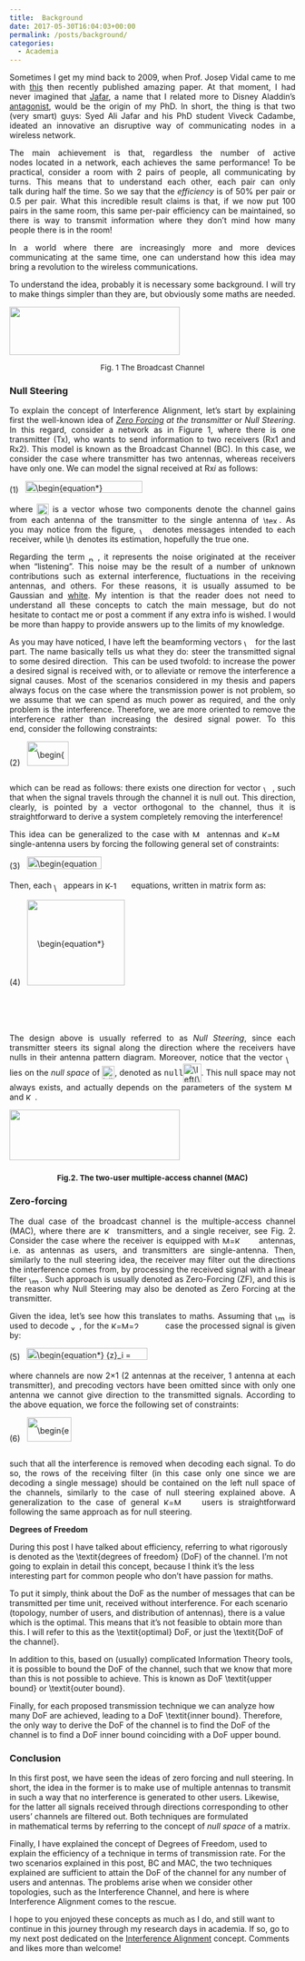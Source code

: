 ```yaml
---
title:  Background
date: 2017-05-30T16:04:03+00:00
permalink: /posts/background/
categories:
  - Academia
---
```


<p style="text-align: justify;">
  Sometimes I get my mind back to 2009, when Prof. Josep Vidal came to me with <a href="https://arxiv.org/abs/0707.0323">this</a> then recently published amazing paper. At that moment, I had never imagined that <a href="http://www.ece.uci.edu/~syed/">Jafar</a>, a name that I related more to Disney Aladdin&#8217;s <a href="https://en.wikipedia.org/wiki/List_of_Disney%27s_Aladdin_characters#Jafar">antagonist</a>, would be the origin of my PhD. In short, the thing is that two (very smart) guys: Syed Ali Jafar and his PhD student Viveck Cadambe, ideated an innovative an disruptive way of communicating nodes in a wireless network.
</p>

<p style="text-align: justify;">
  The main achievement is that, regardless the number of active nodes located in a network, each achieves the same performance! To be practical, consider a room with 2 pairs of people, all communicating by turns. This means that to understand each other, each pair can only talk during half the time. So we say that the <em>efficiency </em>is of 50% per pair or 0.5 per pair. What this incredible result claims is that, if we now put 100 pairs in the same room, this same per-pair efficiency can be maintained, so there is way to transmit information where they don&#8217;t mind how many people there is in the room!
</p>

<p style="text-align: justify;">
  In a world where there are increasingly more and more devices communicating at the same time, one can understand how this idea may bring a revolution to the wireless communications.
</p>

<p style="text-align: justify;">
  To understand the idea, probably it is necessary some background. I will try to make things simpler than they are, but obviously some maths are needed.
</p>

<img class="center" src="/content/2016/11/BC-300x85.png" width="300" height="85" />

<p style="text-align: center;">
  <span style="font-size: 10pt;">Fig. 1 The Broadcast Channel</span>
</p>

### **Null Steering**

<p style="text-align: justify;">
  To explain the concept of Interference Alignment, let&#8217;s start by explaining first the well-known idea of <em><a href="https://en.wikipedia.org/wiki/Zero-forcing_precoding">Zero Forcing</a> at the transmitter</em> or <em>Null Steering</em>. In this regard, consider a network as in Figure 1, where there is one transmitter (Tx), who wants to send information to two receivers (Rx1 and Rx2). This model is known as the Broadcast Channel (BC). In this case, we consider the case where transmitter has two antennas, whereas receivers have only one. We can model the signal received at Rx<em>i </em>as follows:
</p>

<p align="center">
  <p class="ql-center-displayed-equation" style="line-height: 21px;">
    <span class="ql-right-eqno"> (1) </span><span class="ql-left-eqno"> &nbsp; </span><img src="/wp-content/ql-cache/quicklatex.com-7654ac202d06e64475fadb92b6bc35e3_l3.png" height="21" width="206" class="ql-img-displayed-equation quicklatex-auto-format" alt="&#92;&#98;&#101;&#103;&#105;&#110;&#123;&#101;&#113;&#117;&#97;&#116;&#105;&#111;&#110;&#42;&#125;&#32;&#92;&#100;&#105;&#115;&#112;&#108;&#97;&#121;&#115;&#116;&#121;&#108;&#101;&#32;&#123;&#121;&#125;&#95;&#105;&#32;&#61;&#32;&#92;&#109;&#97;&#116;&#104;&#98;&#102;&#123;&#104;&#125;&#94;&#84;&#95;&#105;&#32;&#40;&#92;&#109;&#97;&#116;&#104;&#98;&#102;&#123;&#118;&#125;&#95;&#49;&#32;&#120;&#95;&#49;&#32;&#43;&#32;&#92;&#109;&#97;&#116;&#104;&#98;&#102;&#123;&#118;&#125;&#95;&#50;&#32;&#120;&#95;&#50;&#41;&#32;&#43;&#32;&#110;&#95;&#105;&#32;&#36;&#32;&#32;&#32;&#92;&#101;&#110;&#100;&#123;&#101;&#113;&#117;&#97;&#116;&#105;&#111;&#110;&#42;&#125;" title="Rendered by QuickLaTeX.com" />
  </p>
</p>

<p style="text-align: justify;">
  where <img src="/wp-content/ql-cache/quicklatex.com-833e20fb9788dec8352906b92ffc7868_l3.png" class="ql-img-inline-formula quicklatex-auto-format" alt="&#92;&#109;&#97;&#116;&#104;&#98;&#102;&#123;&#104;&#125;&#94;&#84;&#95;&#105;" title="Rendered by QuickLaTeX.com" height="20" width="21" style="vertical-align: -5px;" /> is a vector whose two components denote the channel gains from each antenna of the transmitter to the single antenna of <img src="/wp-content/ql-cache/quicklatex.com-12c40f46b92902d433b0d32f12e646c5_l3.png" class="ql-img-inline-formula quicklatex-auto-format" alt="&#92;&#116;&#101;&#120;&#116;&#123;&#82;&#120;&#125;&#105;" title="Rendered by QuickLaTeX.com" height="13" width="28" style="vertical-align: -1px;" />. As you may notice from the figure, <img src="/wp-content/ql-cache/quicklatex.com-e263b110e89016895180fee26a0cf4c2_l3.png" class="ql-img-inline-formula quicklatex-auto-format" alt="&#92;&#109;&#97;&#116;&#104;&#98;&#102;&#123;&#120;&#125;&#95;&#105;" title="Rendered by QuickLaTeX.com" height="11" width="16" style="vertical-align: -3px;" /> denotes messages intended to each receiver, while <img src="/wp-content/ql-cache/quicklatex.com-c9565c8012e2ff3ad5c283da5e14acd0_l3.png" class="ql-img-inline-formula quicklatex-auto-format" alt="&#92;&#104;&#97;&#116;&#123;&#92;&#109;&#97;&#116;&#104;&#98;&#102;&#123;&#120;&#125;&#125;&#95;&#105;" title="Rendered by QuickLaTeX.com" height="16" width="16" style="vertical-align: -3px;" /> denotes its estimation, hopefully the true one.
</p>

<p style="text-align: justify;">
  Regarding the term <img src="/wp-content/ql-cache/quicklatex.com-535592e0f2b99655e0c6d4a23f926704_l3.png" class="ql-img-inline-formula quicklatex-auto-format" alt="&#110;&#95;&#105;" title="Rendered by QuickLaTeX.com" height="11" width="16" style="vertical-align: -3px;" />, it represents the noise originated at the receiver when &#8220;listening&#8221;. This noise may be the result of a number of unknown contributions such as external interference, fluctuations in the receiving antennas, and others. For these reasons, it is usually assumed to be Gaussian and <a href="https://en.wikipedia.org/wiki/White_noise">white</a>. My intention is that the reader does not need to understand all these concepts to catch the main message, but do not hesitate to contact me or post a comment if any extra info is wished. I would be more than happy to provide answers up to the limits of my knowledge.
</p>

<p style="text-align: justify;">
  As you may have noticed, I have left the beamforming vectors <img src="/wp-content/ql-cache/quicklatex.com-26a62ea405d164d914a162c6fc197300_l3.png" class="ql-img-inline-formula quicklatex-auto-format" alt="&#92;&#109;&#97;&#116;&#104;&#98;&#102;&#123;&#118;&#125;&#95;&#105;" title="Rendered by QuickLaTeX.com" height="12" width="16" style="vertical-align: -3px;" /> for the last part. The name basically tells us what they do: steer the transmitted signal to some desired direction.  This can be used twofold: to increase the power a desired signal is received with, or to alleviate or remove the interference a signal causes. Most of the scenarios considered in my thesis and papers always focus on the case where the transmission power is not problem, so we assume that we can spend as much power as required, and the only problem is the interference. Therefore, we are more oriented to remove the interference rather than increasing the desired signal power. To this end, consider the following constraints:
</p>

<p style="text-align: center;">
  <p class="ql-center-displayed-equation" style="line-height: 43px;">
    <span class="ql-right-eqno"> (2) </span><span class="ql-left-eqno"> &nbsp; </span><img src="/wp-content/ql-cache/quicklatex.com-aedb85e6b4d3ee9e465cfb5b2c4ae4cd_l3.png" height="43" width="73" class="ql-img-displayed-equation quicklatex-auto-format" alt="&#92;&#98;&#101;&#103;&#105;&#110;&#123;&#101;&#113;&#117;&#97;&#116;&#105;&#111;&#110;&#42;&#125;&#32;&#92;&#98;&#101;&#103;&#105;&#110;&#123;&#109;&#97;&#116;&#114;&#105;&#120;&#125;&#92;&#109;&#97;&#116;&#104;&#98;&#102;&#123;&#104;&#125;&#94;&#84;&#95;&#49;&#32;&#92;&#109;&#97;&#116;&#104;&#98;&#102;&#123;&#118;&#125;&#95;&#50;&#32;&#61;&#32;&#48;&#32;&#92;&#92;&#32;&#92;&#109;&#97;&#116;&#104;&#98;&#102;&#123;&#104;&#125;&#94;&#84;&#95;&#50;&#32;&#92;&#109;&#97;&#116;&#104;&#98;&#102;&#123;&#118;&#125;&#95;&#49;&#32;&#61;&#32;&#48;&#32;&#92;&#101;&#110;&#100;&#123;&#109;&#97;&#116;&#114;&#105;&#120;&#125;&#32;&#36;&#32;&#32;&#32;&#32;&#92;&#101;&#110;&#100;&#123;&#101;&#113;&#117;&#97;&#116;&#105;&#111;&#110;&#42;&#125;" title="Rendered by QuickLaTeX.com" />
  </p>
</p>

<p style="text-align: justify;">
  which can be read as follows: there exists one direction for vector <img src="/wp-content/ql-cache/quicklatex.com-26a62ea405d164d914a162c6fc197300_l3.png" class="ql-img-inline-formula quicklatex-auto-format" alt="&#92;&#109;&#97;&#116;&#104;&#98;&#102;&#123;&#118;&#125;&#95;&#105;" title="Rendered by QuickLaTeX.com" height="12" width="16" style="vertical-align: -3px;" />, such that when the signal travels through the channel it is null out. This direction, clearly, is pointed by a vector orthogonal to the channel, thus it is straightforward to derive a system completely removing the interference!
</p>

<p style="text-align: justify;">
  This idea can be generalized to the case with <img src="/wp-content/ql-cache/quicklatex.com-316287c6f5fadf7cd4af9475c28d18d1_l3.png" class="ql-img-inline-formula quicklatex-auto-format" alt="&#77;" title="Rendered by QuickLaTeX.com" height="12" width="19" style="vertical-align: 0px;" /> antennas and <img src="/wp-content/ql-cache/quicklatex.com-f14690ce7d5e650372f8e91fb634b128_l3.png" class="ql-img-inline-formula quicklatex-auto-format" alt="&#75;&#61;&#77;" title="Rendered by QuickLaTeX.com" height="12" width="59" style="vertical-align: 0px;" /> single-antenna users by forcing the following general set of constraints:
</p>

<p style="text-align: center;">
  <p class="ql-center-displayed-equation" style="line-height: 22px;">
    <span class="ql-right-eqno"> (3) </span><span class="ql-left-eqno"> &nbsp; </span><img src="/wp-content/ql-cache/quicklatex.com-995336f91da2c84fa2c302e334c3d7f6_l3.png" height="22" width="131" class="ql-img-displayed-equation quicklatex-auto-format" alt="&#92;&#98;&#101;&#103;&#105;&#110;&#123;&#101;&#113;&#117;&#97;&#116;&#105;&#111;&#110;&#42;&#125;&#32;&#92;&#100;&#105;&#115;&#112;&#108;&#97;&#121;&#115;&#116;&#121;&#108;&#101;&#32;&#92;&#109;&#97;&#116;&#104;&#98;&#102;&#123;&#104;&#125;&#94;&#84;&#95;&#105;&#32;&#92;&#109;&#97;&#116;&#104;&#98;&#102;&#123;&#118;&#125;&#95;&#106;&#32;&#61;&#32;&#48;&#44;&#32;&#92;&#44;&#32;&#92;&#102;&#111;&#114;&#97;&#108;&#108;&#32;&#106;&#32;&#92;&#110;&#101;&#113;&#32;&#105;&#32;&#92;&#101;&#110;&#100;&#123;&#101;&#113;&#117;&#97;&#116;&#105;&#111;&#110;&#42;&#125;" title="Rendered by QuickLaTeX.com" />
  </p>
</p>

Then, each  <img src="/wp-content/ql-cache/quicklatex.com-47fff14a3e3b0fc5842a2e5572003b2e_l3.png" class="ql-img-inline-formula quicklatex-auto-format" alt="&#92;&#109;&#97;&#116;&#104;&#98;&#102;&#123;&#118;&#125;&#95;&#106;" title="Rendered by QuickLaTeX.com" height="15" width="17" style="vertical-align: -6px;" />appears in  <img src="/wp-content/ql-cache/quicklatex.com-cb5fae6060a520388d222c2ed82c73ff_l3.png" class="ql-img-inline-formula quicklatex-auto-format" alt="&#75;&#45;&#49;" title="Rendered by QuickLaTeX.com" height="13" width="46" style="vertical-align: -1px;" />equations, written in matrix form as:

<p style="text-align: center;">
  <p class="ql-center-displayed-equation" style="line-height: 151px;">
    <span class="ql-right-eqno"> (4) </span><span class="ql-left-eqno"> &nbsp; </span><img src="/wp-content/ql-cache/quicklatex.com-e261438316c4b9a86203ff513a71a110_l3.png" height="151" width="172" class="ql-img-displayed-equation quicklatex-auto-format" alt="&#92;&#98;&#101;&#103;&#105;&#110;&#123;&#101;&#113;&#117;&#97;&#116;&#105;&#111;&#110;&#42;&#125;&#32;&#92;&#100;&#105;&#115;&#112;&#108;&#97;&#121;&#115;&#116;&#121;&#108;&#101;&#32;&#92;&#98;&#101;&#103;&#105;&#110;&#123;&#98;&#109;&#97;&#116;&#114;&#105;&#120;&#125;&#92;&#109;&#97;&#116;&#104;&#98;&#102;&#123;&#104;&#125;&#94;&#84;&#95;&#105;&#32;&#92;&#92;&#32;&#92;&#118;&#100;&#111;&#116;&#115;&#32;&#92;&#92;&#32;&#92;&#109;&#97;&#116;&#104;&#98;&#102;&#123;&#104;&#125;&#94;&#84;&#95;&#123;&#105;&#45;&#49;&#125;&#92;&#92;&#32;&#32;&#92;&#109;&#97;&#116;&#104;&#98;&#102;&#123;&#104;&#125;&#94;&#84;&#95;&#123;&#105;&#45;&#49;&#125;&#32;&#92;&#92;&#32;&#92;&#118;&#100;&#111;&#116;&#115;&#32;&#92;&#92;&#32;&#92;&#109;&#97;&#116;&#104;&#98;&#102;&#123;&#104;&#125;&#94;&#84;&#95;&#123;&#75;&#125;&#32;&#92;&#101;&#110;&#100;&#123;&#98;&#109;&#97;&#116;&#114;&#105;&#120;&#125;&#32;&#92;&#109;&#97;&#116;&#104;&#98;&#102;&#123;&#118;&#125;&#95;&#106;&#32;&#61;&#32;&#92;&#116;&#105;&#108;&#100;&#101;&#123;&#92;&#109;&#97;&#116;&#104;&#98;&#102;&#123;&#72;&#125;&#125;&#95;&#106;&#92;&#109;&#97;&#116;&#104;&#98;&#102;&#123;&#118;&#125;&#95;&#106;&#32;&#61;&#32;&#92;&#109;&#97;&#116;&#104;&#98;&#102;&#123;&#48;&#125;&#32;&#92;&#101;&#110;&#100;&#123;&#101;&#113;&#117;&#97;&#116;&#105;&#111;&#110;&#42;&#125;" title="Rendered by QuickLaTeX.com" />
  </p>
</p>

<p style="text-align: justify;">
  The design above is usually referred to as <em>Null Steering</em>, since each transmitter steers its signal along the direction where the receivers have nulls in their antenna pattern diagram. Moreover, notice that the vector <img src="/wp-content/ql-cache/quicklatex.com-47fff14a3e3b0fc5842a2e5572003b2e_l3.png" class="ql-img-inline-formula quicklatex-auto-format" alt="&#92;&#109;&#97;&#116;&#104;&#98;&#102;&#123;&#118;&#125;&#95;&#106;" title="Rendered by QuickLaTeX.com" height="15" width="17" style="vertical-align: -6px;" /> lies on the <em>null space</em> of <img src="/wp-content/ql-cache/quicklatex.com-6b1e5caf0bde9b4fe9a579cd0c26a3ad_l3.png" class="ql-img-inline-formula quicklatex-auto-format" alt="&#92;&#116;&#105;&#108;&#100;&#101;&#123;&#92;&#109;&#97;&#116;&#104;&#98;&#102;&#123;&#72;&#125;&#125;&#95;&#106;" title="Rendered by QuickLaTeX.com" height="23" width="22" style="vertical-align: -6px;" />, denoted as <span style="font-family: 'courier new', courier, monospace;">null</span><img src="/wp-content/ql-cache/quicklatex.com-7461bca289aadc371d2d303cb8dd3407_l3.png" class="ql-img-inline-formula quicklatex-auto-format" alt="&#92;&#108;&#101;&#102;&#116;&#40;&#92;&#116;&#105;&#108;&#100;&#101;&#123;&#92;&#109;&#97;&#116;&#104;&#98;&#102;&#123;&#72;&#125;&#125;&#92;&#114;&#105;&#103;&#104;&#116;&#41;" title="Rendered by QuickLaTeX.com" height="33" width="32" style="vertical-align: -12px;" />. This null space may not always exists, and actually depends on the parameters of the system <img src="/wp-content/ql-cache/quicklatex.com-316287c6f5fadf7cd4af9475c28d18d1_l3.png" class="ql-img-inline-formula quicklatex-auto-format" alt="&#77;" title="Rendered by QuickLaTeX.com" height="12" width="19" style="vertical-align: 0px;" /> and <img src="/wp-content/ql-cache/quicklatex.com-b760ebc707e08dd6e1888ea8da4c2454_l3.png" class="ql-img-inline-formula quicklatex-auto-format" alt="&#75;" title="Rendered by QuickLaTeX.com" height="12" width="16" style="vertical-align: 0px;" />.
</p>

<img class="size-medium wp-image-156 aligncenter" src="/content/2016/11/2MAC-300x89.png" alt="" width="300" height="89" srcset="/content/2016/11/2MAC-300x89.png 300w, /content/2016/11/2MAC-768x228.png 768w, /content/2016/11/2MAC.png 1012w" sizes="(max-width: 300px) 100vw, 300px" />

<h3 style="text-align: center;">
  <span style="font-size: 10pt;">Fig.2. The two-user multiple-access channel (MAC)</span>
</h3>

### **Zero-forcing**

<p style="text-align: justify;">
  The dual case of the broadcast channel is the multiple-access channel (MAC), where there are <img src="/wp-content/ql-cache/quicklatex.com-b760ebc707e08dd6e1888ea8da4c2454_l3.png" class="ql-img-inline-formula quicklatex-auto-format" alt="&#75;" title="Rendered by QuickLaTeX.com" height="12" width="16" style="vertical-align: 0px;" /> transmitters, and a single receiver, see Fig. 2. Consider the case where the receiver is equipped with <img src="/wp-content/ql-cache/quicklatex.com-e3415a95888e7ebf9eb102d650e81702_l3.png" class="ql-img-inline-formula quicklatex-auto-format" alt="&#77;&#61;&#75;" title="Rendered by QuickLaTeX.com" height="12" width="59" style="vertical-align: 0px;" /> antennas, i.e. as antennas as users, and transmitters are single-antenna. Then, similarly to the null steering idea, the receiver may filter out the directions the interference comes from, by processing the received signal with a linear filter <img src="/wp-content/ql-cache/quicklatex.com-4676a0b2ed44a93819ce563dbf9d0944_l3.png" class="ql-img-inline-formula quicklatex-auto-format" alt="&#92;&#109;&#97;&#116;&#104;&#98;&#102;&#123;&#119;&#125;&#95;&#105;" title="Rendered by QuickLaTeX.com" height="12" width="20" style="vertical-align: -3px;" />. Such approach is usually denoted as Zero-Forcing (ZF), and this is the reason why Null Steering may also be denoted as Zero Forcing at the transmitter.
</p>

<p style="text-align: justify;">
  Given the idea, let&#8217;s see how this translates to maths. Assuming that <img src="/wp-content/ql-cache/quicklatex.com-4676a0b2ed44a93819ce563dbf9d0944_l3.png" class="ql-img-inline-formula quicklatex-auto-format" alt="&#92;&#109;&#97;&#116;&#104;&#98;&#102;&#123;&#119;&#125;&#95;&#105;" title="Rendered by QuickLaTeX.com" height="12" width="20" style="vertical-align: -3px;" /> is used to decode <img src="/wp-content/ql-cache/quicklatex.com-00fcdab0346c01a638ca045594942fb6_l3.png" class="ql-img-inline-formula quicklatex-auto-format" alt="&#120;&#95;&#105;" title="Rendered by QuickLaTeX.com" height="11" width="15" style="vertical-align: -3px;" />, for the <img src="/wp-content/ql-cache/quicklatex.com-9c3dce8a94a2d6e145b93bb717d7bfa0_l3.png" class="ql-img-inline-formula quicklatex-auto-format" alt="&#75;&#61;&#77;&#61;&#50;" title="Rendered by QuickLaTeX.com" height="12" width="91" style="vertical-align: 0px;" /> case the processed signal is given by:
</p>

<p style="text-align: justify;">
  <p class="ql-center-displayed-equation" style="line-height: 21px;">
    <span class="ql-right-eqno"> (5) </span><span class="ql-left-eqno"> &nbsp; </span><img src="/wp-content/ql-cache/quicklatex.com-e639a4aaacb3a605b637751d01d22a2a_l3.png" height="21" width="213" class="ql-img-displayed-equation quicklatex-auto-format" alt="&#92;&#98;&#101;&#103;&#105;&#110;&#123;&#101;&#113;&#117;&#97;&#116;&#105;&#111;&#110;&#42;&#125;&#32;&#123;&#122;&#125;&#95;&#105;&#32;&#61;&#32;&#92;&#109;&#97;&#116;&#104;&#98;&#102;&#123;&#119;&#125;&#94;&#84;&#95;&#105;&#32;&#92;&#108;&#101;&#102;&#116;&#40;&#32;&#92;&#109;&#97;&#116;&#104;&#98;&#102;&#123;&#104;&#125;&#95;&#49;&#32;&#120;&#95;&#49;&#32;&#43;&#32;&#92;&#109;&#97;&#116;&#104;&#98;&#102;&#123;&#104;&#125;&#95;&#50;&#32;&#120;&#95;&#50;&#32;&#43;&#92;&#109;&#97;&#116;&#104;&#98;&#102;&#123;&#110;&#125;&#95;&#105;&#32;&#92;&#114;&#105;&#103;&#104;&#116;&#41;&#32;&#36;&#32;&#32;&#32;&#92;&#101;&#110;&#100;&#123;&#101;&#113;&#117;&#97;&#116;&#105;&#111;&#110;&#42;&#125;" title="Rendered by QuickLaTeX.com" />
  </p>
</p>

<p style="text-align: justify;">
  where channels are now 2&#215;1 (2 antennas at the receiver, 1 antenna at each transmitter), and precoding vectors have been omitted since with only one antenna we cannot give direction to the transmitted signals. According to the above equation, we force the following set of constraints:
</p>

<p style="text-align: justify;">
  <p class="ql-center-displayed-equation" style="line-height: 43px;">
    <span class="ql-right-eqno"> (6) </span><span class="ql-left-eqno"> &nbsp; </span><img src="/wp-content/ql-cache/quicklatex.com-a9a4dd42ad62db0dc65828fe42194140_l3.png" height="43" width="78" class="ql-img-displayed-equation quicklatex-auto-format" alt="&#92;&#98;&#101;&#103;&#105;&#110;&#123;&#101;&#113;&#117;&#97;&#116;&#105;&#111;&#110;&#42;&#125;&#32;&#92;&#98;&#101;&#103;&#105;&#110;&#123;&#109;&#97;&#116;&#114;&#105;&#120;&#125;&#32;&#92;&#109;&#97;&#116;&#104;&#98;&#102;&#123;&#119;&#125;&#94;&#84;&#95;&#49;&#32;&#92;&#109;&#97;&#116;&#104;&#98;&#102;&#123;&#104;&#125;&#95;&#50;&#32;&#61;&#32;&#92;&#109;&#97;&#116;&#104;&#98;&#102;&#123;&#48;&#125;&#32;&#92;&#92;&#32;&#92;&#109;&#97;&#116;&#104;&#98;&#102;&#123;&#119;&#125;&#94;&#84;&#95;&#50;&#32;&#92;&#109;&#97;&#116;&#104;&#98;&#102;&#123;&#104;&#125;&#95;&#49;&#32;&#61;&#32;&#92;&#109;&#97;&#116;&#104;&#98;&#102;&#123;&#48;&#125;&#32;&#92;&#101;&#110;&#100;&#123;&#109;&#97;&#116;&#114;&#105;&#120;&#125;&#92;&#101;&#110;&#100;&#123;&#101;&#113;&#117;&#97;&#116;&#105;&#111;&#110;&#42;&#125;" title="Rendered by QuickLaTeX.com" />
  </p>
</p>

<p style="text-align: justify;">
  such that all the interference is removed when decoding each signal. To do so, the rows of the receiving filter (in this case only one since we are decoding a single message) should be contained on the left null space of the channels, similarly to the case of null steering explained above. A generalization to the case of general <img src="/wp-content/ql-cache/quicklatex.com-f14690ce7d5e650372f8e91fb634b128_l3.png" class="ql-img-inline-formula quicklatex-auto-format" alt="&#75;&#61;&#77;" title="Rendered by QuickLaTeX.com" height="12" width="59" style="vertical-align: 0px;" /> users is straightforward following the same approach as for null steering.
</p>

**Degrees of Freedom**

During this post I have talked about efficiency, referring to what rigorously is denoted as the \textit{degrees of freedom} (DoF) of the channel. I&#8217;m not going to explain in detail this concept, because I think it&#8217;s the less interesting part for common people who don&#8217;t have passion for maths.

To put it simply, think about the DoF as the number of messages that can be transmitted per time unit, received without interference. For each scenario (topology, number of users, and distribution of antennas), there is a value which is the optimal. This means that it&#8217;s not feasible to obtain more than this. I will refer to this as the \textit{optimal} DoF, or just the \textit{DoF of the channel}.

In addition to this, based on (usually) complicated Information Theory tools, it is possible to bound the DoF of the channel, such that we know that more than this is not possible to achieve. This is known as DoF \textit{upper bound} or \textit{outer bound}.

Finally, for each proposed transmission technique we can analyze how many DoF are achieved, leading to a DoF \textit{inner bound}. Therefore, the only way to derive the DoF of the channel is to find the DoF of the channel is to find a DoF inner bound coinciding with a DoF upper bound.

### **Conclusion**

In this first post, we have seen the ideas of zero forcing and null steering. In short, the idea in the former is to make use of multiple antennas to transmit in such a way that no interference is generated to other users. Likewise, for the latter all signals received through directions corresponding to other users&#8217; channels are filtered out. Both techniques are formulated in mathematical terms by referring to the concept of _null space_ of a matrix.

Finally, I have explained the concept of Degrees of Freedom, used to explain the efficiency of a technique in terms of transmission rate. For the two scenarios explained in this post, BC and MAC, the two techniques explained are sufficient to attain the DoF of the channel for any number of users and antennas. The problems arise when we consider other topologies, such as the Interference Channel, and here is where Interference Alignment comes to the rescue.

I hope to you enjoyed these concepts as much as I do, and still want to continue in this journey through my research days in academia. If so, go to my next post dedicated on the [Interference Alignment](https://marctorrellas.com/interference-alignment/) concept. Comments and likes more than welcome!

&nbsp;

<div id="wp-ulike-post-162" class="wpulike wpulike-default " >
  <div class="wp_ulike_general_class wp_ulike_is_unliked">
    <a data-ulike-id="162" data-ulike-nonce="f199d2e9c3" data-ulike-type="likeThis" data-ulike-status="3" class="wp_ulike_btn wp_ulike_put_image"> </a> <span class="count-box"></span>
  </div>
</div>
